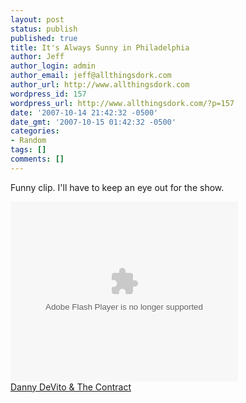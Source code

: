 ```yaml
---
layout: post
status: publish
published: true
title: It's Always Sunny in Philadelphia
author: Jeff
author_login: admin
author_email: jeff@allthingsdork.com
author_url: http://www.allthingsdork.com
wordpress_id: 157
wordpress_url: http://www.allthingsdork.com/?p=157
date: '2007-10-14 21:42:32 -0500'
date_gmt: '2007-10-15 01:42:32 -0500'
categories:
- Random
tags: []
comments: []
---
```

<p>Funny clip. I'll have to keep an eye out for the show.</p>
<p><object width="464" height="388" classid="clsid:d27cdb6e-ae6d-11cf-96b8-444553540000"><param name="movie" value="http://www2.funnyordie.com/public/flash/fodplayer.swf" /><param name="flashvars" value="key=60d14b6331" /><param name="allowfullscreen" value="true" /><embed width="364" height="288" flashvars="key=60d14b6331" allowfullscreen="true" quality="high" src="http://www2.funnyordie.com/public/flash/fodplayer.swf" type="application/x-shockwave-flash"></embed></object><br />
<noscript><a href="http://www.funnyordie.com/videos/60d14b6331">Danny DeVito & The Contract</a></noscript></p>
